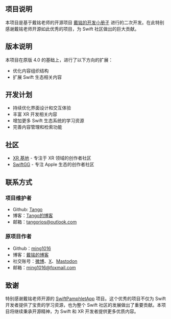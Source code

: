## 项目说明

本项目是基于戴铭老师的开源项目 [戴铭的开发小册子](https://github.com/ming1016/SwiftPamphletApp.git) 进行的二次开发。在此特别感谢戴铭老师开源如此优秀的项目，为 Swift 社区做出的巨大贡献。

## 版本说明

本项目在原版 4.0 的基础上，进行了以下方向的扩展：

- 优化内容组织结构
- 扩展 Swift 生态相关内容

## 开发计划

- 持续优化界面设计和交互体验
- 丰富 XR 开发相关内容
- 增加更多 Swift 生态系统的学习资源
- 完善内容管理和检索功能

## 社区

- [XR 基地](https://xreality.zone) - 专注于 XR 领域的创作者社区
- [SwiftGG](https://swiftgg.team) - 专注 Apple 生态的创作者社区

## 联系方式

### 项目维护者
- Github: [Tango](https://github.com/tangzzz-fan)
- 博客：[Tango的博客](https://juejin.cn/user/2137106334618029)
- 邮箱：[tangorios@outlook.com](mailto:tangorios@outlook.com) 

### 原项目作者
- Github：[ming1016](https://github.com/ming1016)
- 博客：[戴铭的博客](https://starming.com)
- 社交账号：[微博](https://weibo.com/allstarming)、[X](https://x.com/daiming_cn)、[Mastodon](https://iosdev.space/@starming)
- 邮箱：[ming1016@foxmail.com](mailto:ming1016@foxmail.com)

## 致谢

特别感谢戴铭老师开源的 [SwiftPamphletApp](https://github.com/ming1016/SwiftPamphletApp.git) 项目。这个优秀的项目不仅为 Swift 开发者提供了宝贵的学习资源，也为整个 Swift 社区的发展做出了重要贡献。本项目将继续秉承开源精神，为 Swift 和 XR 开发者提供更多优质内容。
